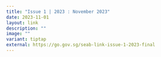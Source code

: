 ```yaml
---
title: "Issue 1 | 2023 : November 2023"
date: 2023-11-01
layout: link
description: ""
image: ""
variant: tiptap
external: https://go.gov.sg/seab-link-issue-1-2023-final
---
```

